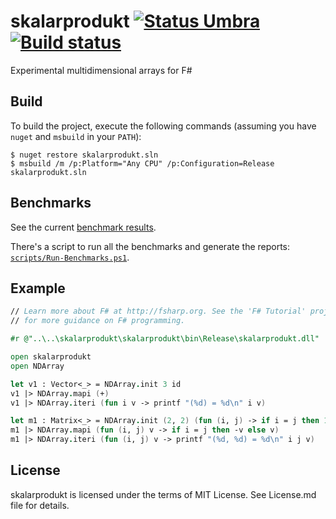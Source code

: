 # skalarprodukt [![Status Umbra][status-umbra]][andivionian-status-classifier] [![Build status][badge-appveyor]][build-appveyor]
Experimental multidimensional arrays for F#

## Build

To build the project, execute the following commands (assuming you have `nuget`
and `msbuild` in your `PATH`):

```console
$ nuget restore skalarprodukt.sln
$ msbuild /m /p:Platform="Any CPU" /p:Configuration=Release skalarprodukt.sln
```

## Benchmarks

See the current [benchmark results][benchmark-results].

There's a script to run all the benchmarks and generate the reports:
[`scripts/Run-Benchmarks.ps1`][run-benchmarks].

## Example

```fsharp
// Learn more about F# at http://fsharp.org. See the 'F# Tutorial' project
// for more guidance on F# programming.

#r @"..\..\skalarprodukt\skalarprodukt\bin\Release\skalarprodukt.dll"

open skalarprodukt
open NDArray

let v1 : Vector<_> = NDArray.init 3 id
v1 |> NDArray.mapi (+)
v1 |> NDArray.iteri (fun i v -> printf "(%d) = %d\n" i v)

let m1 : Matrix<_> = NDArray.init (2, 2) (fun (i, j) -> if i = j then 1 else 0)
m1 |> NDArray.mapi (fun (i, j) v -> if i = j then -v else v)
m1 |> NDArray.iteri (fun (i, j) v -> printf "(%d, %d) = %d\n" i j v)
```

## License

skalarprodukt is licensed under the terms of MIT License. See License.md file for
details.

[benchmark-results]: BenchmarkDotNet.Artifacts/results/
[run-benchmarks]: tools/Run-Benchmarks.ps1

[andivionian-status-classifier]: https://github.com/ForNeVeR/andivionian-status-classifier#status-umbra-
[build-appveyor]: https://ci.appveyor.com/project/gsomix/skalarprodukt/branch/master

[badge-appveyor]: https://ci.appveyor.com/api/projects/status/41vvocbhhb1hx1hq/branch/master?svg=true
[status-umbra]: https://img.shields.io/badge/status-umbra-red.svg
